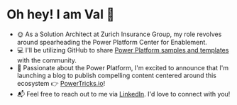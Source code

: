 # Oh hey! I am Val 👋
- 🌞 As a Solution Architect at Zurich Insurance Group, my role revolves around spearheading the Power Platform Center for Enablement.
- 💻 I'll be utilizing GitHub to share [Power Platform samples and templates](https://github.com/ValentinMaz/Power-Platform-Samples) with the community.
- 📝 Passionate about the Power Platform, I'm excited to announce that I'm launching a blog to publish compelling content centered around this ecosystem 👉 [PowerTricks.io](https://powertricks.io)!
- 📬 Feel free to reach out to me via [LinkedIn](https://www.linkedin.com/in/valentin-mazhar/). I'd love to connect with you!
